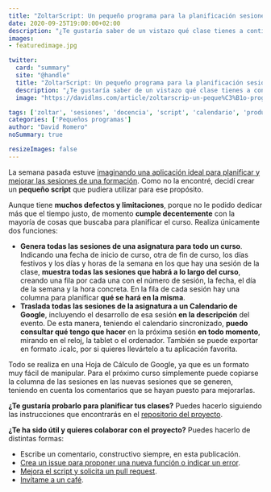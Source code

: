 ```yaml
---
title: "ZoltarScript: Un pequeño programa para la planificación sesiones"
date: 2020-09-25T19:00:00+02:00
description: "¿Te gustaría saber de un vistazo qué clase tienes a continuación y qué tienes planificado hacer en la misma?"
images:
- featuredimage.jpg

twitter:
  card: "summary"
  site: "@handle"
  title: "ZoltarScript: Un pequeño programa para la planificación sesiones"
  description: "¿Te gustaría saber de un vistazo qué clase tienes a continuación y qué tienes planificado hacer en la misma?"
  image: "https://davidlms.com/article/zoltarscrip-un-peque%C3%B1o-programa-para-la-planificaci%C3%B3n-sesiones/featuredimage.jpg"

tags: ['zoltar', 'sesiones', 'docencia', 'script', 'calendario', 'productividad']
categories: ['Pequeños programas']
author: "David Romero"
noSummary: true

resizeImages: false
---
```

La semana pasada estuve [imaginando una aplicación ideal para planificar y mejorar las sesiones de una formación](https://davidlms.com/article/imagina-una-aplicaci%C3%B3n-ideal-para-planificar-y-mejorar-las-sesiones-de-clase/). Como no la encontré, decidí crear un **pequeño script** que pudiera utilizar para ese propósito.

Aunque tiene **muchos defectos y limitaciones**, porque no le podido dedicar más que el tiempo justo, de momento **cumple decentemente** con la mayoría de cosas que buscaba para planificar el curso. Realiza únicamente dos funciones:

- **Genera todas las sesiones de una asignatura para todo un curso**. Indicando una fecha de inicio de curso, otra de fin de curso, los días festivos y los días y horas de la semana en los que hay una sesión de la clase, **muestra todas las sesiones que habrá a lo largo del curso**, creando una fila por cada una con el número de sesión, la fecha, el día de la semana y la hora concreta. En la fila de cada sesión hay una columna para planificar **qué se hará en la misma**.
- **Traslada todas las sesiones de la asignatura a un Calendario de Google**, incluyendo el desarrollo de esa sesión **en la descripción** del evento. De esta manera, teniendo el calendario sincronizado, **puedo consultar qué tengo que hacer** en la próxima sesión **en todo momento**, mirando en el reloj, la tablet o el ordenador. También se puede exportar en formato .icalc, por si quieres llevártelo a tu aplicación favorita.

Todo se realiza en una Hoja de Cálculo de Google, ya que es un formato muy fácil de manipular. Para el próximo curso simplemente puede copiarse la columna de las sesiones en las nuevas sesiones que se generen, teniendo en cuenta los comentarios que se hayan puesto para mejorarlas.

**¿Te gustaría probarlo para planificar tus clases?** Puedes hacerlo siguiendo las instrucciones que encontrarás en el [repositorio del proyecto](https://github.com/DavidLMS/ZoltarScript).

**¿Te ha sido útil y quieres colaborar con el proyecto?** Puedes hacerlo de distintas formas:
- Escribe un comentario, constructivo siempre, en esta publicación.
- [Crea un issue para proponer una nueva función o indicar un error](https://github.com/DavidLMS/ZoltarScript/issues).
- [Mejora el script y solicita un pull request](https://github.com/DavidLMS/ZoltarScript/pulls).
- [Invítame a un café](https://ko-fi.com/davidlms).
